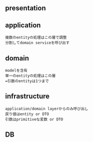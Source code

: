 ## presentation

## application
    複数のentityの処理はこの層で調整
    分割してdomain serviceを呼び出す

## domain
    modelを含有
    単一のentityの処理はこの層
    =引数のentityは1つまで

## infrastructure
    application/domain layerからのみ呼び出し
    戻り値はentity or DTO
    引数はprimitiveな変数 or DTO

## DB